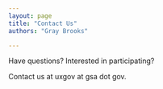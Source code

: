 ```yaml
---
layout: page
title: "Contact Us"
authors: "Gray Brooks"

---
```


Have questions?  Interested in participating?  
  
Contact us at uxgov at gsa dot gov.  
